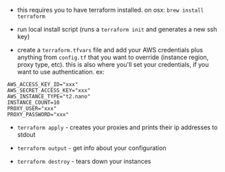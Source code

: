   - this requires you to have terraform installed. on osx: `brew install terraform`

  - run local install script (runs a `terraform init` and generates a new ssh key)

  - create a `terraform.tfvars` file and add your AWS credentials plus anything from `config.tf` that you want to override (instance region, proxy type, etc). this is also where you'll set your credentials, if you want to use authentication. ex: 

  ```
  AWS_ACCESS_KEY_ID="xxx"
  AWS_SECRET_ACCESS_KEY="xxx"
  AWS_INSTANCE_TYPE="t2.nano"
  INSTANCE_COUNT=10
  PROXY_USER="xxx"
  PROXY_PASSWORD="xxx"
  ```

  - `terraform apply` - creates your proxies and prints their ip addresses to stdout

  - `terraform output` - get info about your configuration

  - `terraform destroy` - tears down your instances
